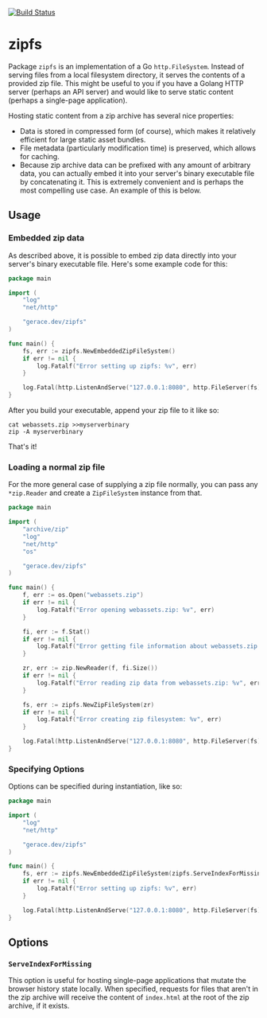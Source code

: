 [![Build Status](https://travis-ci.org/spectrumjade/zipfs.svg?branch=master)](https://travis-ci.org/spectrumjade/zipfs)

# zipfs
Package `zipfs` is an implementation of a Go `http.FileSystem`. Instead of serving files from a local filesystem directory, it serves the
contents of a provided zip file. This might be useful to you if you have a Golang HTTP server (perhaps an API server) and would like to
serve static content (perhaps a single-page application).

Hosting static content from a zip archive has several nice properties:
- Data is stored in compressed form (of course), which makes it relatively efficient for large static asset bundles.
- File metadata (particularly modification time) is preserved, which allows for caching.
- Because zip  archive data can be prefixed with any amount of arbitrary data, you can actually embed it into your server's binary
  executable file by concatenating it. This is extremely convenient and is perhaps the most compelling use case. An example of this is
  below.

## Usage
### Embedded zip data
As described above, it is possible to embed zip data directly into your server's binary executable file. Here's some example code for this:
```go
package main

import (
	"log"
	"net/http"

	"gerace.dev/zipfs"
)

func main() {
	fs, err := zipfs.NewEmbeddedZipFileSystem()
	if err != nil {
		log.Fatalf("Error setting up zipfs: %v", err)
	}

	log.Fatal(http.ListenAndServe("127.0.0.1:8080", http.FileServer(fs)))
}

```
After you build your executable, append your zip file to it like so:
```
cat webassets.zip >>myserverbinary
zip -A myserverbinary
```
That's it!

### Loading a normal zip file
For the more general case of supplying a zip file normally, you can pass any `*zip.Reader` and create a `ZipFileSystem` instance from that.
```go
package main

import (
	"archive/zip"
	"log"
	"net/http"
	"os"

	"gerace.dev/zipfs"
)

func main() {
	f, err := os.Open("webassets.zip")
	if err != nil {
		log.Fatalf("Error opening webassets.zip: %v", err)
	}

	fi, err := f.Stat()
	if err != nil {
		log.Fatalf("Error getting file information about webassets.zip: %v", err)
	}

	zr, err := zip.NewReader(f, fi.Size())
	if err != nil {
		log.Fatalf("Error reading zip data from webassets.zip: %v", err)
	}

	fs, err := zipfs.NewZipFileSystem(zr)
	if err != nil {
		log.Fatalf("Error creating zip filesystem: %v", err)
	}

	log.Fatal(http.ListenAndServe("127.0.0.1:8080", http.FileServer(fs)))
}
```

### Specifying Options
Options can be specified during instantiation, like so:
```go
package main

import (
	"log"
	"net/http"

	"gerace.dev/zipfs"
)

func main() {
	fs, err := zipfs.NewEmbeddedZipFileSystem(zipfs.ServeIndexForMissing())
	if err != nil {
		log.Fatalf("Error setting up zipfs: %v", err)
	}

	log.Fatal(http.ListenAndServe("127.0.0.1:8080", http.FileServer(fs)))
}
```

## Options
### `ServeIndexForMissing`
This option is useful for hosting single-page applications that mutate the browser history state locally. When specified, requests for
files that aren't in the zip archive will receive the content of `index.html` at the root of the zip archive, if it exists.
